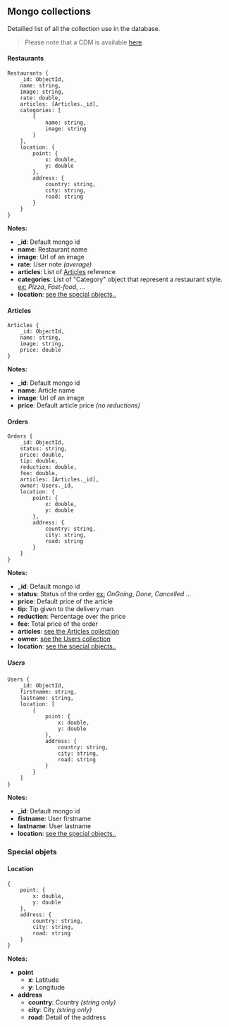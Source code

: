 ## Mongo collections

Detailled list of all the collection use in the database.

> Please note that a CDM is available [here](./CDM.md).

#### Restaurants
```mongodb
Restaurants {
	_id: ObjectId,
	name: string,
	image: string,
    rate: double,
	articles: [Articles._id],
	categories: [ 
		{
			name: string,
			image: string
		}
	],	
	location: {
		point: {
			x: double,
			y: double
		},
		address: {
			country: string,	
			city: string,
			road: string
		}
	}
}
```
**Notes:**

- **_id**: Default mongo id
- **name**: Restaurant name
- **image**: Url of an image
- **rate**: User note *(average)*
- **articles**: List of [Articles](#####Articles) reference
- **categories**: List of "Category" object that represent a restaurant style. <u>ex:</u> 
*Pizza*, *Fast-food*, ...
- **location**: [see the special objects..](####Location)

#### Articles
```mongodb
Articles {
	_id: ObjectId,
	name: string,
	image: string,
	price: double
}
```
**Notes:**

- **_id**: Default mongo id
- **name**: Article name
- **image**: Url of an image
- **price**: Default article price *(no reductions)*

#### Orders
```mongodb
Orders {
	_id: ObjectId,
	status: string,
	price: double,
    tip: double,
	reduction: double,
	fee: double,
	articles: [Articles._id],
	owner: Users._id,
	location: {
		point: {
			x: double,
			y: double
		},
		address: {
			country: string,	
			city: string,
			road: string
		}
	}
}
```
**Notes:**

- **_id**: Default mongo id
- **status**: Status of the order <u>ex:</u> *OnGoing*, *Done*, *Cancelled* ...
- **price**: Default price of the article
- **tip**: Tip given to the delivery man
- **reduction**: Percentage over the price
- **fee**: Total price of the order
- **articles**: [see the Articles collection](####Articles)
- **owner**: [see the Users collection](####Users)
- **location**: [see the special objects..](####Location)

##### Users
```mongodb
Users {
	_id: ObjectId,
	firstname: string,
	lastname: string,
	location: [
		{
			point: {
				x: double,
				y: double
			},
			address: {
				country: string,	
				city: string,
				road: string
			}
		}
	]	
}
```
**Notes:**

- **_id**: Default mongo id
- **fistname**: User firstname
- **lastname**: User lastname
- **location**: [see the special objects..](####Location)

### Special objets

#### Location
```mongodb
{
	point: {
		x: double,
		y: double
	},
	address: {
		country: string,	
		city: string,
		road: string
	}
}
```
**Notes:**

- **point**
    * **x**: Latitude
    * **y**: Longitude
- **address**
    * **country**: Country *(string only)*
    * **city**: City *(string only)*
    * **road**: Detail of the address